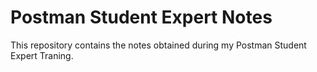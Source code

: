 # Postman Student Expert Notes

This repository contains the notes obtained during my Postman Student Expert Traning.